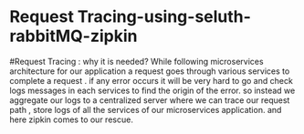# Request Tracing-using-seluth-rabbitMQ-zipkin

#Request Tracing : why it is needed?
 While following microservices architecture for our application a request goes through various services to complete a request .
 if any error occurs it will be very hard to go and check logs messages in each services to find the origin of the error. 
 so instead we aggregate our logs to a centralized server where we can trace our request path , store logs of all the services of our 
 microservices application. and here zipkin comes to our rescue.
 
